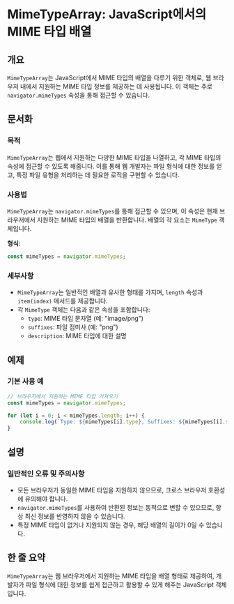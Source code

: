 <!--
Meta Description: # MimeTypeArray: JavaScript에서의 MIME 타입 배열 ## 개요 `MimeTypeArray`는 JavaScript에서 MIME 타입의 배열을 다루기 위한 객체로, 웹 브라우저 내에서 지원하는 MIME 타입 정보를 제공하는 데 사용됩니다. 이 객체는...
Meta Keywords: mime, mimetypes, mimetypearray, 지원하는, navigator
-->

# MimeTypeArray: JavaScript에서의 MIME 타입 배열

## 개요
`MimeTypeArray`는 JavaScript에서 MIME 타입의 배열을 다루기 위한 객체로, 웹 브라우저 내에서 지원하는 MIME 타입 정보를 제공하는 데 사용됩니다. 이 객체는 주로 `navigator.mimeTypes` 속성을 통해 접근할 수 있습니다.

## 문서화
### 목적
`MimeTypeArray`는 웹에서 지원하는 다양한 MIME 타입을 나열하고, 각 MIME 타입의 속성에 접근할 수 있도록 해줍니다. 이를 통해 웹 개발자는 파일 형식에 대한 정보를 얻고, 특정 파일 유형을 처리하는 데 필요한 로직을 구현할 수 있습니다.

### 사용법
`MimeTypeArray`는 `navigator.mimeTypes`를 통해 접근할 수 있으며, 이 속성은 현재 브라우저에서 지원하는 MIME 타입의 배열을 반환합니다. 배열의 각 요소는 `MimeType` 객체입니다.

**형식:**
```javascript
const mimeTypes = navigator.mimeTypes;
```

### 세부사항
- `MimeTypeArray`는 일반적인 배열과 유사한 형태를 가지며, `length` 속성과 `item(index)` 메서드를 제공합니다.
- 각 `MimeType` 객체는 다음과 같은 속성을 포함합니다:
  - `type`: MIME 타입 문자열 (예: "image/png")
  - `suffixes`: 파일 접미사 (예: "png")
  - `description`: MIME 타입에 대한 설명

## 예제
### 기본 사용 예
```javascript
// 브라우저에서 지원하는 MIME 타입 가져오기
const mimeTypes = navigator.mimeTypes;

for (let i = 0; i < mimeTypes.length; i++) {
    console.log(`Type: ${mimeTypes[i].type}, Suffixes: ${mimeTypes[i].suffixes}, Description: ${mimeTypes[i].description}`);
}
```

## 설명
### 일반적인 오류 및 주의사항
- 모든 브라우저가 동일한 MIME 타입을 지원하지 않으므로, 크로스 브라우저 호환성에 유의해야 합니다.
- `navigator.mimeTypes`를 사용하여 반환된 정보는 동적으로 변할 수 있으므로, 항상 최신 정보를 반영하지 않을 수 있습니다.
- 특정 MIME 타입이 없거나 지원되지 않는 경우, 해당 배열의 길이가 0일 수 있습니다.

## 한 줄 요약
`MimeTypeArray`는 웹 브라우저에서 지원하는 MIME 타입을 배열 형태로 제공하여, 개발자가 파일 형식에 대한 정보를 쉽게 접근하고 활용할 수 있게 해주는 JavaScript 객체입니다.